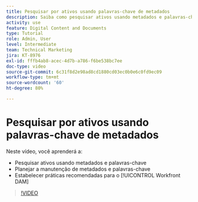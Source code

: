 ```yaml
---
title: Pesquisar por ativos usando palavras-chave de metadados
description: Saiba como pesquisar ativos usando metadados e palavras-chave, planejar a manutenção de metadados e palavras-chave, e estabelecer práticas recomendadas para o [!UICONTROL Workfront DAM].
activity: use
feature: Digital Content and Documents
type: Tutorial
role: Admin, User
level: Intermediate
team: Technical Marketing
jira: KT-8976
exl-id: fffb4ab8-acec-4d7b-a786-f6be538bc7ee
doc-type: video
source-git-commit: 6c31f8d2e98ad8cd1880cd03ec0b0e6c0fd9ec09
workflow-type: tm+mt
source-wordcount: '60'
ht-degree: 80%

---
```


# Pesquisar por ativos usando palavras-chave de metadados

Neste vídeo, você aprenderá a:

* Pesquisar ativos usando metadados e palavras-chave
* Planejar a manutenção de metadados e palavras-chave
* Estabelecer práticas recomendadas para o [!UICONTROL Workfront DAM]

>[!VIDEO](https://video.tv.adobe.com/v/335239/?quality=12&learn=on)
